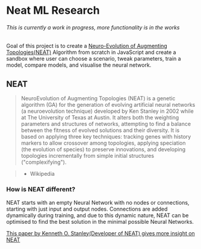 # Neat ML Research

###### This is currently a work in progress, more functionality is in the works

Goal of this project is to create a [Neuro-Evolution of Augmenting Topologies(NEAT)](https://en.wikipedia.org/wiki/Neuroevolution_of_augmenting_topologies) Algorithm from scratch in JavaScript and create a sandbox where user can choose a scenario, tweak parameters, train a model, compare models, and visualise the neural network.

## NEAT

> NeuroEvolution of Augmenting Topologies (NEAT) is a genetic algorithm (GA) for the generation of evolving artificial neural networks (a neuroevolution technique) developed by Ken Stanley in 2002 while at The University of Texas at Austin. It alters both the weighting parameters and structures of networks, attempting to find a balance between the fitness of evolved solutions and their diversity. It is based on applying three key techniques: tracking genes with history markers to allow crossover among topologies, applying speciation (the evolution of species) to preserve innovations, and developing topologies incrementally from simple initial structures ("complexifying").

> - Wikipedia

### How is NEAT different?

NEAT starts with an empty Neural Network with no nodes or connections, starting with just input and output nodes. Connections are added dynamically during training, and due to this dynamic nature, NEAT can be optimised to find the best solution in the minimal possible Neural Networks.

[This paper by Kenneth O. Stanley(Developer of NEAT) gives more insight on NEAT](http://nn.cs.utexas.edu/downloads/papers/stanley.ec02.pdf)
